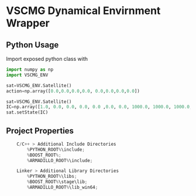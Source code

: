 # VSCMG Dynamical Envirnment Wrapper
## Python Usage
Import exposed python class with
```python
import numpy as np
import VSCMG_ENV

sat=VSCMG_ENV.Satellite()
action=np.array([0.0,0.0,0.0,0.0, 0.0,0.0,0.0,0.0])

sat=VSCMG_ENV.Satellite()
IC=np.array([1.0, 0.0, 0.0, 0.0, 0.0 ,0.0, 0.0, 1000.0, 1000.0, 1000.0, 1000.0,  0.0, 0.0, 0.0, 0.0])
sat.setState(IC)


```


## Project Properties
```C++
	C/C++ > Additional Include Directories
		%PYTHON_ROOT%\include;
		%BOOST_ROOT%;
		%ARMADILLO_ROOT%\include;

	Linker > Additional Library Directories
		%PYTHON_ROOT%\libs;
		%BOOST_ROOT%\stage\lib;
		%ARMADILLO_ROOT%\lib_win64;
```
